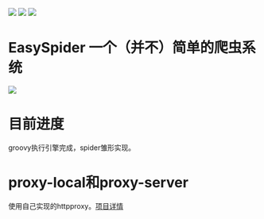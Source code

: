 [![](https://travis-ci.org/arloor/EasySpider.svg?branch=master)](https://travis-ci.org/arloor/EasySpider)
[![](https://img.shields.io/github/last-commit/arloor/EasySpider.svg?style=flat)](https://github.com/arloor/EasySpider/commit/master)
![](https://img.shields.io/github/languages/code-size/arloor/EasySpider.svg?style=flat)

# EasySpider 一个（并不）简单的爬虫系统

![](http://arloor.com/img/%E7%88%AC%E8%99%AB%E7%B3%BB%E7%BB%9F%E9%83%A8%E7%BD%B2%E5%9B%BE.png)

# 目前进度

groovy执行引擎完成，spider雏形实现。

# proxy-local和proxy-server

使用自己实现的httpproxy。[项目详情](https://github.com/arloor/HttpProxy)